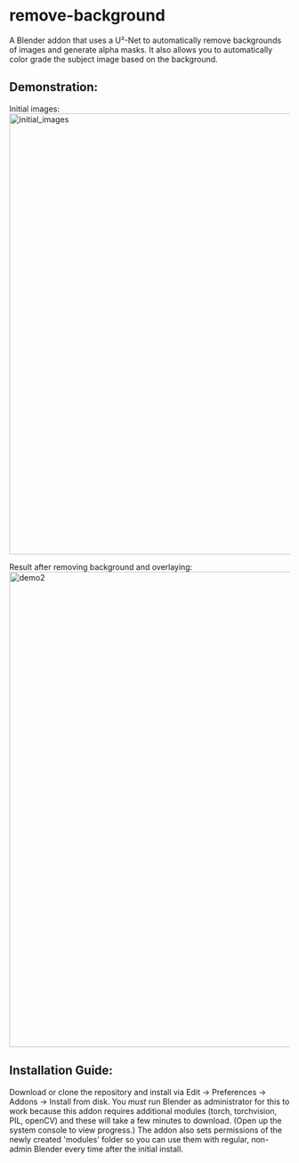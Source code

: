 # remove-background
A Blender addon that uses a U²-Net to automatically remove backgrounds of images and generate alpha masks. It also allows you to automatically color grade the subject image based on the background. 

## Demonstration:
Initial images:
<img width="1920" height="791" alt="initial_images" src="https://github.com/user-attachments/assets/fea277c5-27ef-4d3c-a800-ac2abf2b426b" />

Result after removing background and overlaying:
<img width="1280" height="853" alt="demo2" src="https://github.com/user-attachments/assets/8f550b23-6674-4cb7-b4d7-3107bc1c97c3" />



## Installation Guide:

Download or clone the repository and install via Edit -> Preferences -> Addons -> Install from disk.
You *must* run Blender as administrator for this to work because this addon requires additional modules (torch, torchvision, PIL, openCV) and these will take a few minutes to download. (Open up the system console to view progress.)
The addon also sets permissions of the newly created 'modules' folder so you can use them with regular, non-admin Blender every time after the initial install. 

